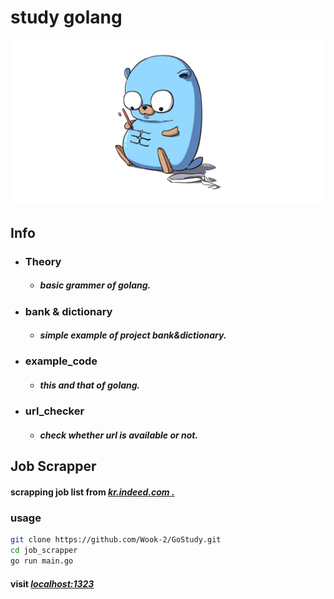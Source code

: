 # study golang
![banner](https://github.com/Wook-2/GoStudy/blob/master/image/banner.jpg?raw=true "banner")
## Info
- ### Theory
  - ##### basic grammer of golang.
- ### bank & dictionary
  - #####	simple example of project bank&dictionary.
- ### example_code
  - #####	this and that of golang.
- ### url_checker
  - #####	check whether url is available or not.

## Job Scrapper
#### scrapping job list from *[kr.indeed.com .](http://kr.indeed.com "kr.indeed.com")*
### usage
```bash
git clone https://github.com/Wook-2/GoStudy.git
cd job_scrapper
go run main.go
```
#### visit *[localhost:1323](https://localhost:1323 "localhost:1323")* 
